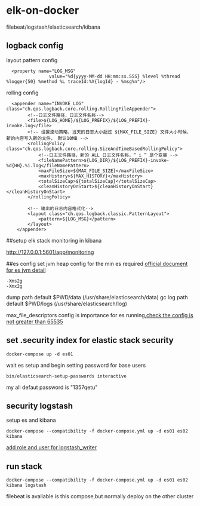 # elk-on-docker
  filebeat/logstash/elasticsearch/kibana
## logback config
  layout pattern config
```
  <property name="LOG_MSG"
                value="%d{yyyy-MM-dd HH:mm:ss.SSS} %level %thread %logger{50} %method %L traceId:%X{logId} - %msg%n"/>
```
  rolling config
```
  <appender name="INVOKE_LOG" class="ch.qos.logback.core.rolling.RollingFileAppender">
        <!--日志文件路径，日志文件名称-->
        <file>${LOG_HOME}/${LOG_PREFIX}/${LOG_PREFIX}-invoke.log</file>
        <!-- 设置滚动策略，当天的日志大小超过 ${MAX_FILE_SIZE} 文件大小时候，新的内容写入新的文件， 默认10MB -->
        <rollingPolicy class="ch.qos.logback.core.rolling.SizeAndTimeBasedRollingPolicy">
            <!--日志文件路径，新的 ALL 日志文件名称，“ i ” 是个变量 -->
            <fileNamePattern>${LOG_DIR}/${LOG_PREFIX}-invoke-%d{HH}.%i.log</fileNamePattern>
            <maxFileSize>${MAX_FILE_SIZE}</maxFileSize>
            <maxHistory>${MAX_HISTORY}</maxHistory>
            <totalSizeCap>${totalSizeCap}</totalSizeCap>
            <cleanHistoryOnStart>${cleanHistoryOnStart}</cleanHistoryOnStart>
        </rollingPolicy>

        <!-- 输出的日志内容格式化-->
        <layout class="ch.qos.logback.classic.PatternLayout">
            <pattern>${LOG_MSG}</pattern>
        </layout>
    </appender>
```
##setup elk stack monitoring in kibana

 http://127.0.0.1:5601/app/monitoring

##es config
  set jvm heap config for the min es required
  [official document for es jvm detail](https://www.elastic.co/guide/en/elasticsearch/reference/current/heap-size.html)
  ```
  -Xms2g 
  -Xmx2g 
  ```
  dump path default $PWD/data  (/usr/share/elasticsearch/data)
  gc log path default $PWD/logs (/usr/share/elasticsearch/log)
  
  max_file_descriptors config is importance for es running,[check the config is not greater than 65535](http://localhost:9200/_nodes/stats/process?filter_path=**.max_file_descriptors)

## set .security index for elastic stack security
  ```
  docker-compose up -d es01
  ```
  wait es setup and begin setting password for base users
  ```
  bin/elasticsearch-setup-passwords interactive
  ```
  my all defaut password is "1357qetu"
## security logstash
  setup es and kibana
  ```
  docker-compose --compatibility -f docker-compose.yml up -d es01 es02 kibana
  ```
  [add role and user for logstash_writer](https://www.elastic.co/guide/en/logstash/current/ls-security.html)
## run stack
  ```
  docker-compose --compatibility -f docker-compose.yml up -d es01 es02 kibana logstash
  ```
  filebeat is avaliable is this compose,but normally deploy on the other cluster


